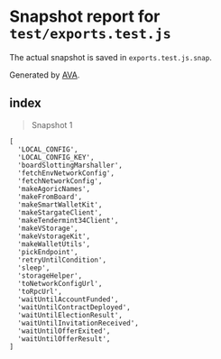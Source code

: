 # Snapshot report for `test/exports.test.js`

The actual snapshot is saved in `exports.test.js.snap`.

Generated by [AVA](https://avajs.dev).

## index

> Snapshot 1

    [
      'LOCAL_CONFIG',
      'LOCAL_CONFIG_KEY',
      'boardSlottingMarshaller',
      'fetchEnvNetworkConfig',
      'fetchNetworkConfig',
      'makeAgoricNames',
      'makeFromBoard',
      'makeSmartWalletKit',
      'makeStargateClient',
      'makeTendermint34Client',
      'makeVStorage',
      'makeVstorageKit',
      'makeWalletUtils',
      'pickEndpoint',
      'retryUntilCondition',
      'sleep',
      'storageHelper',
      'toNetworkConfigUrl',
      'toRpcUrl',
      'waitUntilAccountFunded',
      'waitUntilContractDeployed',
      'waitUntilElectionResult',
      'waitUntilInvitationReceived',
      'waitUntilOfferExited',
      'waitUntilOfferResult',
    ]
